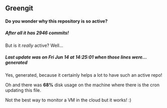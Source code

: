 ## Greengit

#### Do you wonder why this repository is so active?

##### After all it has 2946 commits!

But is it *really* active? Well...

##### Last update was on Fri Jun 14 at 14:25:01 when those lines were... generated

Yes, generated, because it certainly helps a lot to have such an active repo!

Oh and there was **68%** disk usage on the machine
where there is the cron updating this file.

Not the best way to monitor a VM in the cloud but it works! :)

